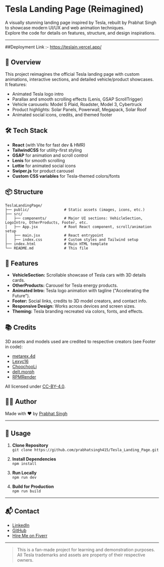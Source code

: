 # Tesla Landing Page (Reimagined)

A visually stunning landing page inspired by Tesla, rebuilt by Prabhat Singh to showcase modern UI/UX and web animation techniques.  
Explore the code for details on features, structure, and design inspirations.

---

##Deployment Link :- https://teslain.vercel.app/

## 🚗 Overview

This project reimagines the official Tesla landing page with custom animations, interactive sections, and detailed vehicle/product showcases.  
It features:

- Animated Tesla logo intro
- Parallax and smooth scrolling effects (Lenis, GSAP ScrollTrigger)
- Vehicle carousels: Model S Plaid, Roadster, Model 3, Cybertruck
- Product highlights: Solar Panels, Powerwall, Megapack, Solar Roof
- Animated social icons, credits, and themed footer

## 🛠️ Tech Stack

- **React** (with Vite for fast dev & HMR)
- **TailwindCSS** for utility-first styling
- **GSAP** for animation and scroll control
- **Lenis** for smooth scrolling
- **Lottie** for animated social icons
- **Swiper.js** for product carousel
- **Custom CSS variables** for Tesla-themed colors/fonts

## 📦 Structure

```
TeslaLandingPage/
├── public/                # Static assets (images, icons, etc.)
├── src/
│   ├── components/        # Major UI sections: VehicleSection, LogoIntro, OtherProducts, Footer, etc.
│   ├── App.jsx            # Root React component, scroll/animation setup
│   ├── main.jsx           # React entrypoint
│   ├── index.css          # Custom styles and Tailwind setup
├── index.html             # Main HTML template
└── README.md              # This file
```

## 🚀 Features

- **VehicleSection:** Scrollable showcase of Tesla cars with 3D details cards.
- **OtherProducts:** Carousel for Tesla energy products.
- **Animated Intro:** Tesla logo animation with tagline ("Accelerating the Future").
- **Footer:** Social links, credits to 3D model creators, and contact info.
- **Responsive Design:** Works across devices and screen sizes.
- **Theming:** Tesla branding recreated via colors, fonts, and effects.

## 📚 Credits

3D assets and models used are credited to respective creators (see Footer in code):

- [metarex.4d](https://sketchfab.com/metarex.4d)
- [Lexyc16](https://sketchfab.com/Lexyc16)
- [ChoochooLi](https://sketchfab.com/ChoochooLi)
- [delt.morph](https://sketchfab.com/delt.morph)
- [RPMRender](https://sketchfab.com/RPMRender)

All licensed under [CC-BY-4.0](https://creativecommons.org/licenses/by/4.0/).

## 👨‍💻 Author

Made with ❤️ by [Prabhat Singh](https://github.com/prabhatsingh415)

---

## 📝 Usage

1. **Clone Repository**  
   `git clone https://github.com/prabhatsingh415/Tesla_Landing_Page.git`

2. **Install Dependencies**  
   `npm install`

3. **Run Locally**  
   `npm run dev`

4. **Build for Production**  
   `npm run build`

---

## 📬 Contact

- [LinkedIn](https://www.linkedin.com/in/prabhat-singh-rj415/)
- [GitHub](https://github.com/prabhatsingh415)
- [Hire Me on Fiverr](https://www.fiverr.com/s/vvkBRqz)

---

> This is a fan-made project for learning and demonstration purposes.  
> All Tesla trademarks and assets are property of their respective owners.
